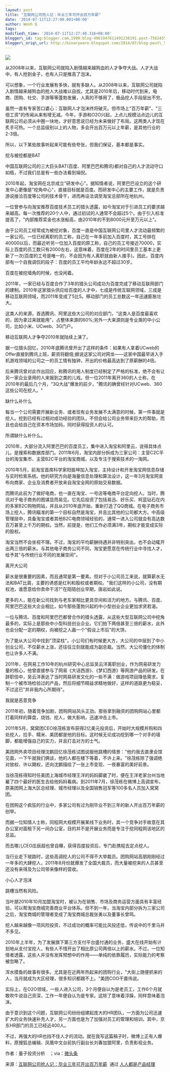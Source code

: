 ```yaml
--- 
layout: post 
title: "互联网公司抢人记：毕业三年可开出百万年薪" 
date: '2014-07-11T12:27:00.001+08:00' 
author: Wenh Q
tags:
modified\_time: '2014-07-11T12:27:40.316+08:00' 
blogger\_id: tag:blogger.com,1999:blog-4961947611491238191.post-7562455439420386018
blogger\_orig\_url: http://binaryware.blogspot.com/2014/07/blog-post\_5368.html
---
```

![](https://images-blogger-opensocial.googleusercontent.com/gadgets/proxy?url=http%3A%2F%2Fmmbiz.qpic.cn%2Fmmbiz%2FG2GcmRIQCc7pyn7kwzP88b32XFdsDlkBxb9ooTX9LNYH1pkh2r6zh6HLaqDoQyTNNwlTppO07PL3MP0dqpt28g%2F0&container=blogger&gadget=a&rewriteMime=image%2F*)



从2008年以来，互联网公司就陷入剧情越来越狗血的人才争夺大战。人才大战中，有人抢到金子，也有人只是推高了泡沫。



可以想象，一个行业发展有多快，就有多缺人。从2008年以来，互联网公司就陷入剧情越来越狗血的抢人大战难以自拔。尤其是2010年后，移动时代到来，电商、团购、社交、手游等等蓬勃发展，人真的不够用了，极品挖人手段层出不穷。



虽然一直有专家苦口婆心：互联网人才泡沫终将破灭。但市场上"百万年薪"、"三倍工资"的传闻从来有增无减。今年，手游和O2O兴起，上点儿规模沾点边儿的互联网公司必须从中圈一块地，才好意思说已经为未来做好了布局。这两类人才现在炙手可热。一个总监级别以上的人物，多会开出百万元以上年薪，是其他行业的2-3倍。



所以，以下某些故事听起来可能有些夸张，但我们保证，基本都是事实。



挖与被挖都是BAT



中国互联网公司的三大巨头BAT(百度、阿里巴巴和腾讯)都对自己的人才流动守口如瓶，不过我们总是有一些办法看到端倪。



2010年起，淘宝网在北京成立"研发中心"。据知情者说，阿里巴巴设立的这个研发中心更像是"挖角中心"，直接目标就是百度。而研发中心的主要工作，就是负责游说接洽百度等公司的技术骨干，进而再设法调至淘宝总部所在地杭州。



一位曾参与向淘宝推荐百度技术员工的猎头透露，如今淘宝对于引进员工的要求越来越高。每一次推荐的20个人中，通过初试的人通常不会超过5个。由于引入标准提高了，"内部推荐奖金也水涨船高，由2010年的不到8000元升至万元以上"。



由于公司员工经常成为被挖对象，百度一直是中国互联网公司里人才流动最频繁的一家公司。一位已经离职的员工称，自己在一年多前加入百度时，其工号排在40000以后，而最近听另一位加入百度的原工称，自己的员工号接近70000，实际上百度的员工数只有2000左右，这意味着，百度在2年的时间里员工基本上更新了一次(百度的工号是唯一的，不会因为有人离职就由新人接手)。因此，百度内部有一个自我调侃的段子：百度的员工平均年龄永远不超过30岁。



百度在被挖墙角的时候，也没闲着。



2011年，一家已经与百度合作了3年的猎头公司成功为百度完成了移动互联网部门的建制。2010年这家猎头供应给百度的人才中，七成是传统互联网领域，三成是移动互联网领域，而2011年变成了5比5。移动部门的员工总数这一年迅速膨胀壮大。



这类人的来源，首选腾讯、阿里这些大公司的对应部门，"这类人是百度最喜欢的，因为拿过来就能用"，占整体来源的60%;另外一大来源则是专业类的中小公司，比如小米、UCweb、3G门户。



移动互联网人才争夺2010年就陆续上演了。



据一位猎头回忆，2010年底腾讯曾开出了这样的条件：如果有人拿着UCweb的Offer直接到腾讯上班，薪资将翻倍;据说这家公司对网龙——这家中国最早进入手机游戏领域的公司之一的员工情有独钟，开出的价格最高达到了原薪酬的4倍。



后来腾讯曾对此作出回应，称腾讯的用人制度已经制定了严格的标准，绝不会有让另一家企业录用的人来报到之类的儿戏。但一位2011年离开360的人士称，在2010年的最后几个月，"3Q大战"爆发的前夕，"腾讯的确曾经针对UCweb、360这些公司在挖人。"



缺什么补什么



每当一个公司需要开展新业务、或者现有业务发展不太满意的时候，第一件事就是挖人。挖到已经有过相对成功经验的团队，不但会给公司业务带来巨大的帮助，而且也会给自己在资本市场加码，同时获得投资人的认可。



所谓缺什么补什么。



2010年，大部分流入阿里巴巴的百度员工，集中进入淘宝和阿里云，说得具体点儿，是搜索和数据库部门。2011年6月，淘宝内部分拆成为三家公司：主营C2C平台的淘宝集市、主营B2C平台的淘宝商城，以及专注于搜索技术的一淘网。



2010年5月，前淘宝首席科学家阳振坤加入淘宝，主持设计和开发淘宝网信息存储与实时检索系统。他的研究方向是海量信息处理和算法设计，这一年3月淘宝网宣布向商家、企业及消费者开放来自淘宝全网的原始交易数据。



而腾讯此前为了做好电商，也一直在淘宝、一号店等电商平台定向挖人。当时，腾讯对于电子商务的图谋显而易见。它先后投资了包括易迅、好乐买、柯蓝钻石在内的多家B2C购物网站，并且从2010年底开始，重新打造了QQ商城。在电子商务市场上挖人，腾讯瞄准的第一个目标自然是淘宝，并且比其他的公司都大方。中高级管理层中，具备淘宝或者其他B2C电商领域经验的，通常一进入公司就会有高达数百万甚至上千万的期权。当然，前提是，他们工作必须满3年，期权才能变成实际的股权。



淘宝当然不会坐视不理。不过，淘宝的平均薪酬待遇并非特别突出，也不会动辄开出两三倍的薪水。与其他电子商务公司不同，淘宝更愿意在传统行业中寻找人才，给予其"与传统行业不同的发展空间"。



离开大公司



薪水是很重要的因素，而且通常是第一要素。但对于小公司员工来说，就算薪水无法和BAT比肩，主要的诱惑是红利和股权或者期权。"我们这样的小公司，没有期权池，谁愿意给你卖命干活?"在陌陌创业早期，唐岩如此说。



更多的人，能在新公司找到与老东家相比更具空间和活力的地方。与腾讯、百度、阿里巴巴这些大企业相比，如今那些蓬勃兴起的中小型创业企业更加求贤若渴。



一位与腾讯、百度和阿里巴巴都曾合作的猎头透露，从这些大型互联网公司中挖角最多的，实际上是那些中小型科技创业企业。它们拍下两倍甚至三倍的薪水，此外也会分配一定的期权，向被挖之人画一个"假设上市后"的大饼。



为了能从大公司中找到"顶梁柱"。小公司们有时候更大方，大公司的中层到了中小创业公司，不仅薪水上涨，还往往立刻就能成为副总裁。当然，大公司僵化的体制也让许多人不满。



2011年，在网易工作10年的杭州研究中心总监吴云洋离职创业，作为网易研发力量的核心，他曾直接参与了网易《大话西游》、《梦幻西游》等网游产品的研发。在辞职信中，吴云洋表达了当时网易研发文化的一些不满：做游戏项目降低需求，复制一个被市场检验过的产品，然后将细节精益求精地做好，这样的道路更为稳妥，不过这已"并非我内心所期待"。



我就是恶意竞争



2011年初，随着竞争加剧，团购网站风头正劲。那些拿到融资的团购网站心里都打着同样的算盘，烧钱、挖人，做大影响，迅速冲击上市。



2011年5月，窝窝团CEO徐茂栋宣布获得2亿美元投资后，开始时大规模并购和四处挖人，拉手、糯米、美团都是他的目标。这时候无论成功挖到哪一个对手的墙脚，都能增强自己的实力，并且打击对方的士气。



美团网外卖项目经理沈鹏回忆徐茂栋试图说服他跳槽的情景："他约我去直隶会馆见面，一下午就我们俩谈，他的人都在楼下等着，不许上来。"徐茂栋除了强调绝对放权、许以期权，还向沈鹏描绘了一张上市变现、一夜暴富的美好前景。



当徐茂栋得知时任美团上海城市经理王洋的妈妈脚崴了时，便在王洋老家台州当地雇了四个最好的医生去给他妈妈看病。到2011年7月，徐茂栋在微博上高调宣布，原美团网上海大区总经理、城市经理以及全国销售冠军等100多名人员加入窝窝团。



在团购这个疯狂的行业中，多家公司有过为刚毕业不到三年的新人开出百万年薪的创举。



而据一位知情人士称，同程网大规模开展某线下业务时，其一个竞争对手故意在其办公室对面租下另一间办公室，目的并不是开展业务而是专注于挖同程网该地区的总监。



而去哪儿CEO庄辰超也曾自曝，获得百度投资后，专门赴携程去定点挖人。



当行业走下坡路时，这些高调挖人的公司不得不大举裁员。团购网站高朋刚刚经过一年多的大肆挖人，2011年8月份就爆发了全国大裁员，而大量被挖来的人员甚至还没有来得及为公司带来像样的营收。



小心人才泡沫



跳槽当然有风险。



当叶朋2010年10月加盟淘宝时，被认为在销售、市场及商务运营方面具有丰富经验，可以帮淘宝商城完善商业平台体系。但不到一年，当淘宝内部分拆为三家公司之后，淘宝商城的管理者变成了淘宝商城总裁张勇以及董事长曾鸣。



挖人越来越像一项风险投资，不过成功的概率可能比风投还低，传说中的千里马并不多见。



2010年上半年，为了发展旗下第三方支付平台盛付通的业务，盛大在线开始有计划地从支付宝挖人，有些人不惜开出了相比原公司两倍以上的薪水。不过，一位知情者透露，这些人并没有发挥预想中的作用——单纯的依靠履历，实际能力的考察被忽略了。



浑水摸鱼的故事有很多。尤其是在近两年热起来的团购行业，"大街上随便抓来的人，当月就成为大区经理，很多知识都跟不上。"美团COO干嘉伟说。



实际上，在O2O领域，一些人进入公司，3个月便自以为是老员工，工作6个月就敢吹牛说自己资深，工作一年便自认为是专家。这除了意味着浮躁，同样意味着泡沫。



由于意识到这个问题，互联网公司纷纷组建起庞大的HR团队，一方面为公司迅速扩大的业务快速补充人才，另一方面也是为了加强对员工的管理和培训。其中，京东HR部门的员工已经近400人。



不过，再强大的HR也挡不住人才的流动。就在我写这篇稿子时，微博上正有人爆料，原搜狐总编辑、凤凰中文台前执行副台长刘春加盟阿里，负责影视业务。



作者：量子投资分析　；via：[微头条](http://www.chuangxinpai.com/a/7195.html)
<div>

来源：[互联网公司抢人记：毕业三年可开出百万年薪](http://www.woshipm.com/it/93815.html)  通过 [人人都是产品经理](http://www.woshipm.com/)

</div>
